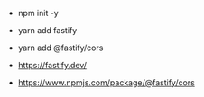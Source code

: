 - npm init -y
- yarn add fastify
- yarn add @fastify/cors

- https://fastify.dev/
- https://www.npmjs.com/package/@fastify/cors
